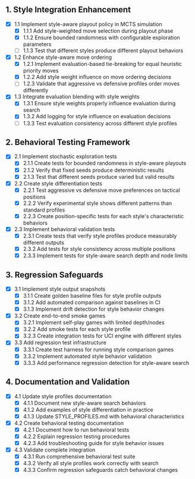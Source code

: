 ## 1. Style Integration Enhancement

- [x] 1.1 Implement style-aware playout policy in MCTS simulation
  - [x] 1.1.1 Add style-weighted move selection during playout phase
  - [x] 1.1.2 Ensure bounded randomness with configurable exploration parameters
  - [ ] 1.1.3 Test that different styles produce different playout behaviors
- [x] 1.2 Enhance style-aware move ordering
  - [x] 1.2.1 Implement evaluation-based tie-breaking for equal heuristic priority moves
  - [x] 1.2.2 Add style weight influence on move ordering decisions
  - [ ] 1.2.3 Validate that aggressive vs defensive profiles order moves differently
- [x] 1.3 Integrate evaluation blending with style weights
  - [x] 1.3.1 Ensure style weights properly influence evaluation during search
  - [x] 1.3.2 Add logging for style influence on evaluation decisions
  - [ ] 1.3.3 Test evaluation consistency across different style profiles

## 2. Behavioral Testing Framework

- [x] 2.1 Implement stochastic exploration tests
  - [x] 2.1.1 Create tests for bounded randomness in style-aware playouts
  - [x] 2.1.2 Verify that fixed seeds produce deterministic results
  - [x] 2.1.3 Test that different seeds produce varied but valid results
- [x] 2.2 Create style differentiation tests
  - [x] 2.2.1 Test aggressive vs defensive move preferences on tactical positions
  - [x] 2.2.2 Verify experimental style shows different patterns than standard profiles
  - [x] 2.2.3 Create position-specific tests for each style's characteristic behaviors
- [x] 2.3 Implement behavioral validation tests
  - [x] 2.3.1 Create tests that verify style profiles produce measurably different outputs
  - [x] 2.3.2 Add tests for style consistency across multiple positions
  - [x] 2.3.3 Implement tests for style-aware search depth and node limits

## 3. Regression Safeguards

- [x] 3.1 Implement style output snapshots
  - [x] 3.1.1 Create golden baseline files for style profile outputs
  - [x] 3.1.2 Add automated comparison against baselines in CI
  - [x] 3.1.3 Implement drift detection for style behavior changes
- [x] 3.2 Create end-to-end smoke games
  - [x] 3.2.1 Implement self-play games with limited depth/nodes
  - [x] 3.2.2 Add smoke tests for each style profile
  - [x] 3.2.3 Create integration tests for UCI engine with different styles
- [x] 3.3 Add regression test infrastructure
  - [x] 3.3.1 Create test harness for running style comparison games
  - [x] 3.3.2 Implement automated style behavior validation
  - [x] 3.3.3 Add performance regression detection for style-aware search

## 4. Documentation and Validation

- [x] 4.1 Update style profiles documentation
  - [x] 4.1.1 Document new style-aware search behaviors
  - [x] 4.1.2 Add examples of style differentiation in practice
  - [x] 4.1.3 Update STYLE_PROFILES.md with behavioral characteristics
- [x] 4.2 Create behavioral testing documentation
  - [x] 4.2.1 Document how to run behavioral tests
  - [x] 4.2.2 Explain regression testing procedures
  - [x] 4.2.3 Add troubleshooting guide for style behavior issues
- [x] 4.3 Validate complete integration
  - [x] 4.3.1 Run comprehensive behavioral test suite
  - [x] 4.3.2 Verify all style profiles work correctly with search
  - [x] 4.3.3 Confirm regression safeguards catch behavioral changes
